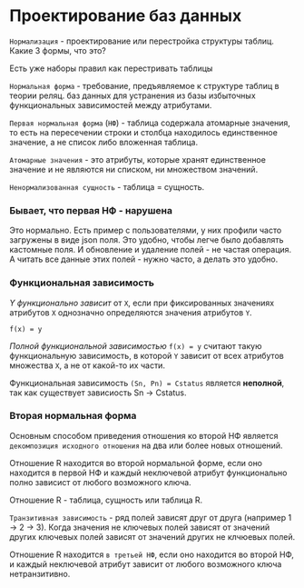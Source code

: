 # Проектирование баз данных

`Нормализация` - проектирование или перестройка структуры таблиц.
Какие 3 формы, что это?

Есть уже наборы правил как перестривать таблицы

`Нормальная форма` - требование, предъявляемое к структуре таблиц в теории реляц. баз данных  для устранения из базы избыточных функциональных зависимостей между атрибутами.

`Первая нормальная форма` (`НФ`) - таблица содержала атомарные значения, то есть на пересечении строки и столбца находилось единственное значение, а не список либо вложенная таблица.

`Атомарные значения` - это атрибуты, которые хранят единственное значение и не являются ни списком, ни множеством значений.

`Ненормализованная сущность` - таблица = сущность.

### Бывает, что первая НФ - нарушена

Это нормально. Есть пример с пользователями, у них профили часто загружены в виде json поля. Это удобно, чтобы легче было добавлять кастомные поля. И обновление и удаление полей - не частая операция. А читать все данные этих полей - нужно часто, а делать это удобно.

### Функциональная зависимость

_Y функционально зависит_ от `X`, если при фиксированных значениях атрибутов `X` однозначно определяются значения атрибутов `Y`.

    f(x) = y

_Полной функциональной зависимостью_ `f(x) = y` считают такую функциональную зависимость, в которой `Y` зависит от всех атрибутов множества `X`, а не от какой-то их части. 

Функциональная зависимость `(Sn, Pn) = Cstatus` является __неполной__, так как существует зависиость Sn -> Cstatus.

### Вторая нормальная форма

Основным способом приведения отношения ко второй НФ является `декомпозиция исходного отношения` на два или более новых отношений.

Отношение R находится во второй нормальной форме, если оно находится в первой НФ и каждый неключевой атрибут функционально полно зависист от любого возможного ключа.

Отношение R - таблица, сущность или таблица R. 

`Транзитивная зависимость` - ряд полей зависят друг от друга (например 1 -> 2 -> 3). Когда значения не ключевых полей зависят от значений других ключевых полей зависят от значений других не клчюевых полей.

Отношение R находится `в третьей НФ`, если оно находится во второй НФ, и каждый неключевой атрибут зависит от любого возможного ключа нетранзитивно.

